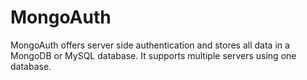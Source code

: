 MongoAuth
=========
MongoAuth offers server side authentication and stores all data in a MongoDB or MySQL database. It supports multiple servers using one database.
